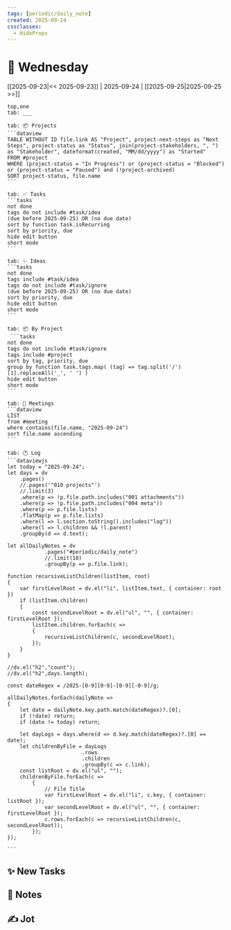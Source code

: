 ```yaml
---
tags: [periodic/daily_note]
created: 2025-09-24
cssclasses:
  - HideProps
---
```

# 🐫 Wednesday

[[2025-09-23|<< 2025-09-23]] | 2025-09-24 | [[2025-09-25|2025-09-25 >>]] 

````tabs
top,one
tab: ___

tab: 📦 Projects
```dataview
TABLE WITHOUT ID file.link AS "Project", project-next-steps as "Next Steps", project-status as "Status", join(project-stakeholders, ", ") as "Stakeholder", dateformat(created, "MM/dd/yyyy") as "Started"
FROM #project
WHERE (project-status = "In Progress") or (project-status = "Blocked") or (project-status = "Paused") and (!project-archived)
SORT project-status, file.name
```

tab: ✅ Tasks
```tasks
not done
tags do not include #task/idea
(due before 2025-09-25) OR (no due date)
sort by function task.isRecurring
sort by priority, due
hide edit button
short mode
```

tab: ✨ Ideas
```tasks
not done
tags include #task/idea
tags do not include #task/ignore
(due before 2025-09-25) OR (no due date)
sort by priority, due
hide edit button
short mode
```

tab: 📦 By Project
 ```tasks
not done
tags do not include #task/ignore
tags include #project
sort by tag, priority, due
group by function task.tags.map( (tag) => tag.split('/')[1].replaceAll('_', ' ') )
hide edit button
short mode
```

tab: 📆 Meetings
```dataview
LIST
from #meeting 
where contains(file.name, "2025-09-24") 
sort file.name ascending
```

tab: 🕐 Log
```dataviewjs
let today = "2025-09-24";
let days = dv
	.pages()
	//.pages('"010 projects"')
	//.limit(3)
	.where(p => !p.file.path.includes("001 attachments"))
	.where(p => !p.file.path.includes("004 meta"))
	.where(p => p.file.lists)
	.flatMap(p => p.file.lists)
	.where(l => l.section.toString().includes("log"))
	.where(l => l.children && !l.parent)
	.groupBy(d => d.text);

let allDailyNotes = dv
			.pages("#periodic/daily_note")
			//.limit(10)
			.groupBy(p => p.file.link);

function recursiveListChildren(listItem, root)
{
	var firstLevelRoot = dv.el("li", listItem.text, { container: root })
	if (listItem.children)
	{
		const secondLevelRoot = dv.el("ul", "", { container: firstLevelRoot });
		listItem.children.forEach(c => 
		{		
			recursiveListChildren(c, secondLevelRoot);
		});
	}
}

//dv.el("h2","count");
//dv.el("h2",days.length);

const dateRegex = /2025-[0-9][0-9]-[0-9][-0-9]/g;

allDailyNotes.forEach(dailyNote => 
{
	let date = dailyNote.key.path.match(dateRegex)?.[0];
	if (!date) return;
	if (date != today) return;
	
	let dayLogs = days.where(d => d.key.match(dateRegex)?.[0] == date);
	let childrenByFile = dayLogs
						.rows
						.children
						.groupBy(c => c.link);
	const listRoot = dv.el("ul", "");
	childrenByFile.forEach(c => 
		{
		    // File Title			
			var firstLevelRoot = dv.el("li", c.key, { container: listRoot });
			var secondLevelRoot = dv.el("ul", "", { container: firstLevelRoot });
			c.rows.forEach(c => recursiveListChildren(c, secondLevelRoot));
		});
});

```
````

## ✨ New Tasks

## 📝 Notes

## ✍️ Jot

```

```
